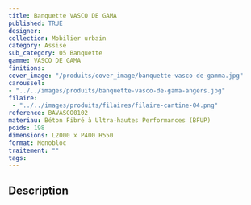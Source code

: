 ```yaml
---
title: Banquette VASCO DE GAMA
published: TRUE
designer: 
collection: Mobilier urbain
category: Assise
sub_category: 05 Banquette
gamme: VASCO DE GAMA
finitions: 
cover_image: "/produits/cover_image/banquette-vasco-de-gamma.jpg"
caroussel: 
- "../../images/produits/banquette-vasco-de-gama-angers.jpg"
filaire: 
 - "../../images/produits/filaires/filaire-cantine-04.png"
reference: BAVASCO0102
materiau: Béton Fibré à Ultra-hautes Performances (BFUP)
poids: 198
dimensions: L2000 x P400 H550
format: Monobloc
traitement: ""
tags: 
---
```


## Description
